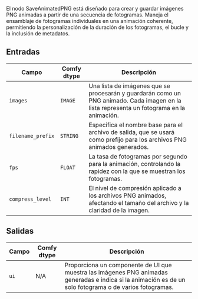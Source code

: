 
El nodo SaveAnimatedPNG está diseñado para crear y guardar imágenes PNG animadas a partir de una secuencia de fotogramas. Maneja el ensamblaje de fotogramas individuales en una animación coherente, permitiendo la personalización de la duración de los fotogramas, el bucle y la inclusión de metadatos.

## Entradas

| Campo             | Comfy dtype | Descripción                                                                         |
|-------------------|-------------|-------------------------------------------------------------------------------------|
| `images`          | `IMAGE`     | Una lista de imágenes que se procesarán y guardarán como un PNG animado. Cada imagen en la lista representa un fotograma en la animación. |
| `filename_prefix` | `STRING`    | Especifica el nombre base para el archivo de salida, que se usará como prefijo para los archivos PNG animados generados. |
| `fps`             | `FLOAT`     | La tasa de fotogramas por segundo para la animación, controlando la rapidez con la que se muestran los fotogramas. |
| `compress_level`  | `INT`       | El nivel de compresión aplicado a los archivos PNG animados, afectando el tamaño del archivo y la claridad de la imagen. |

## Salidas

| Campo | Comfy dtype | Descripción                                                                       |
|-------|-------------|-----------------------------------------------------------------------------------|
| `ui`  | N/A         | Proporciona un componente de UI que muestra las imágenes PNG animadas generadas e indica si la animación es de un solo fotograma o de varios fotogramas. |
